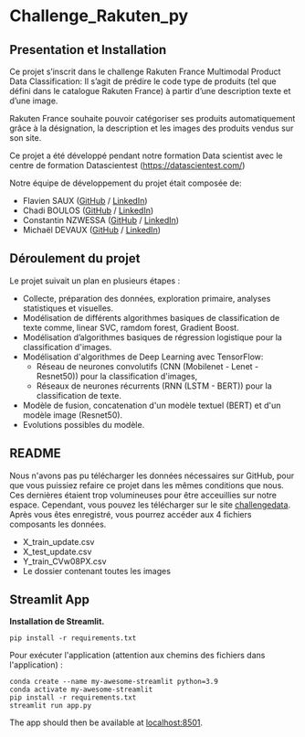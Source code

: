 # **Challenge_Rakuten_py**

## Presentation et Installation
Ce projet s’inscrit dans le challenge Rakuten France Multimodal Product Data Classification: Il s’agit de prédire le code type de produits (tel que défini dans le catalogue Rakuten France) à partir d’une description texte et d’une image.

Rakuten France souhaite pouvoir catégoriser ses produits automatiquement grâce à la désignation, la description et les images des produits vendus sur son site.

Ce projet a été développé pendant notre formation Data scientist avec le centre de formation Datascientest (https://datascientest.com/)

Notre équipe de développement du projet était composée de:
  * Flavien SAUX ([GitHub](https://github.com/Flav63s) / [LinkedIn](https://www.linkedin.com/in/flavien-s-712596190/))
  * Chadi BOULOS ([GitHub](https://github.com/Chadiboulos) / [LinkedIn](https://www.linkedin.com/in/chadi-boulos-6b05aa2a/))
  * Constantin NZWESSA ([GitHub](https://github.com/Consti23) / [LinkedIn](https://www.linkedin.com/in/constantin-nzwessa-322121250/))
  * Michaël DEVAUX ([GitHub](https://github.com/MichaelD24) / [LinkedIn](https://www.linkedin.com/in/michaël-devaux-362760139/))

## Déroulement du projet
Le projet suivait un plan en plusieurs étapes :

* Collecte, préparation des données, exploration primaire, analyses statistiques et visuelles.
* Modélisation de différents algorithmes basiques de classification de texte comme, linear SVC, ramdom forest, Gradient Boost.
* Modélisation d’algorithmes basiques de régression logistique pour la classification d'images.
* Modélisation d'algorithmes de Deep Learning avec TensorFlow:
  * Réseau de neurones convolutifs (CNN (Mobilenet - Lenet - Resnet50)) pour la classification d'images,
  * Réseaux de neurones récurrents (RNN (LSTM - BERT)) pour la classification de texte.
* Modèle de fusion, concatenation d'un modèle textuel (BERT) et d'un modèle image (Resnet50).
* Evolutions possibles du modèle.
  
## **README**

Nous n'avons pas pu télécharger les données nécessaires sur GitHub, pour que vous puissiez refaire ce projet dans les mêmes conditions que nous.
Ces dernières étaient trop volumineuses pour être acceuillies sur notre espace.
Cependant, vous pouvez les télécharger sur le site [challengedata](https://challengedata.ens.fr/challenges/35).
Après vous êtes enregistré, vous pourrez accéder aux 4 fichiers composants les données.
* X_train_update.csv
* X_test_update.csv
* Y_train_CVw08PX.csv
* Le dossier contenant toutes les images


## Streamlit App

**Installation de Streamlit.**
```
pip install -r requirements.txt
```
Pour exécuter l'application (attention aux chemins des fichiers dans l'application) :

```shell
conda create --name my-awesome-streamlit python=3.9
conda activate my-awesome-streamlit
pip install -r requirements.txt
streamlit run app.py
```

The app should then be available at [localhost:8501](http://localhost:8501).
